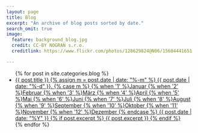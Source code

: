 ```yaml
---
layout: page
title: Blog
excerpt: "An archive of blog posts sorted by date."
search_omit: true
image:
  feature: background_blog.jpg
  credit: CC-BY NOGRAN s.r.o.
  creditlink: https://www.flickr.com/photos/128629824@N06/15604441651

---
```


<ul class="post-list">
    {% for post in site.categories.blog %}
        <li>
            <article>
                <a href="{{ site.url }}{{ post.url }}">
                    {{ post.title }}
                    <span class="entry-date">
                        <time datetime="{{ post.date | date_to_xmlschema }}">
                            {% assign m = post.date | date: "%-m" %}
                            {{ post.date | date: "%-d" }}.
                            {% case m %}
                                {% when '1' %}Januar
                                {% when '2' %}Februar
                                {% when '3' %}M&auml;rz
                                {% when '4' %}April
                                {% when '5' %}Mai
                                {% when '6' %}Juni
                                {% when '7' %}Juli
                                {% when '8' %}August
                                {% when '9' %}September
                                {% when '10' %}Oktober
                                {% when '11' %}November
                                {% when '12' %}Dezember
                            {% endcase %}
                            {{ post.date | date: "%Y" }}
                        </time>
                    </span>
                    {% if post.excerpt %}
                        <span class="excerpt">{{ post.excerpt }}</span>
                    {% endif %}
                </a>
            </article>
        </li>
    {% endfor %}
</ul>
